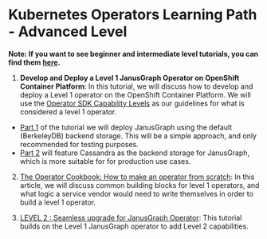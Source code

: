 # Kubernetes Operators Learning Path - Advanced Level

**Note: If you want to see beginner and intermediate level tutorials, you can find them [here](https://github.ibm.com/TT-ISV-org/operator/blob/main/README.md).**

1. <b>Develop and Deploy a Level 1 JanusGraph Operator on OpenShift Container Platform</b>: 
In this tutorial, we will discuss how to develop and deploy a Level 1 operator on the OpenShift Container Platform. We will use the 
[Operator SDK Capability Levels](https://operatorframework.io/operator-capabilities/) as our guidelines for what is considered a 
level 1 operator. 
- [Part 1](https://github.ibm.com/TT-ISV-org/operator/blob/main/articles/level-1-operator.md) of the tutorial we will deploy JanusGraph using the default (BerkeleyDB) backend storage. This will be a simple approach, and only recommended for testing purposes.
- [Part 2](https://github.ibm.com/TT-ISV-org/janusgraph-operator/blob/main/articles/level-1-janusgraph.md) will feature Cassandra as the backend storage for JanusGraph, which is more suitable for for production use cases. 

2. [The Operator Cookbook: How to make an operator from scratch](https://github.ibm.com/TT-ISV-org/janusgraph-operator/blob/main/articles/operator-cookbook.md): In this article, we will discuss common building blocks for level 1 operators, and what logic a service vendor would need to write themselves in order to build a level 1 operator.

3. [LEVEL 2 : Seamless upgrade for JanusGraph Operator](https://github.ibm.com/TT-ISV-org/janusgraph-operator/blob/main/articles/level-2-janusgraph.md): This tutorial builds on the Level 1 JanusGraph operator to add Level 2 capabilities.
